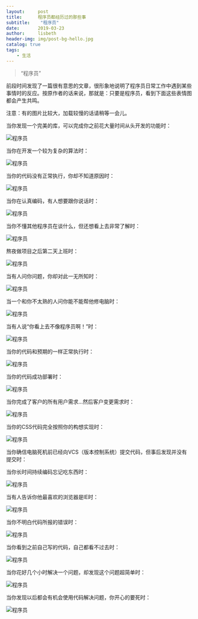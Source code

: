 ```yaml
---
layout:     post
title:      程序员都经历过的那些事
subtitle:    "程序员"
date:       2019-03-23
author:     lisbeth
header-img: img/post-bg-hello.jpg
catalog: true
tags:
    - 生活
---
```


> “程序员”


前段时间发现了一篇很有意思的文章，很形象地说明了程序员日常工作中遇到某些事情时的反应。按原作者的话来说，那就是：只要是程序员，看到下面这些表情图都会产生共鸣。

注意：有的图片比较大，加载较慢的话请稍等一会儿。

当你发现一个完美的库，可以完成你之前花大量时间从头开发的功能时：

![程序员](https://raw.githubusercontent.com/lisbeth0720/lisbeth0720.github.io/master/img/1.jpg)


当你在开发一个较为复杂的算法时：

![程序员](https://raw.githubusercontent.com/lisbeth0720/lisbeth0720.github.io/master/img/2.jpg)


当你的代码没有正常执行，你却不知道原因时：

![程序员](https://raw.githubusercontent.com/lisbeth0720/lisbeth0720.github.io/master/img/3.gif)


当你在认真编码，有人想要跟你说话时：

![程序员](https://raw.githubusercontent.com/lisbeth0720/lisbeth0720.github.io/master/img/4.gif)


当你不懂其他程序员在谈什么，但还想看上去非常了解时：

![程序员](https://raw.githubusercontent.com/lisbeth0720/lisbeth0720.github.io/master/img/5.gif)


熬夜做项目之后第二天上班时：

![程序员](https://raw.githubusercontent.com/lisbeth0720/lisbeth0720.github.io/master/img/8.jpg)


当有人问你问题，你却对此一无所知时：

![程序员](https://raw.githubusercontent.com/lisbeth0720/lisbeth0720.github.io/master/img/6.gif)

当一个和你不太熟的人问你能不能帮他修电脑时：

![程序员](https://raw.githubusercontent.com/lisbeth0720/lisbeth0720.github.io/master/img/9.gif)


当有人说“你看上去不像程序员啊！”时：

![程序员](https://raw.githubusercontent.com/lisbeth0720/lisbeth0720.github.io/master/img/11.gif)


当你的代码和预期的一样正常执行时：

![程序员](https://raw.githubusercontent.com/lisbeth0720/lisbeth0720.github.io/master/img/12.gif)


当你的代码成功部署时：

![程序员](https://raw.githubusercontent.com/lisbeth0720/lisbeth0720.github.io/master/img/13.gif)


当你完成了客户的所有用户需求...然后客户变更需求时：

![程序员](https://raw.githubusercontent.com/lisbeth0720/lisbeth0720.github.io/master/img/14.gif)


当你的CSS代码完全按照你的构想实现时：

![程序员](https://raw.githubusercontent.com/lisbeth0720/lisbeth0720.github.io/master/img/15.gif)


当你确信电脑死机前已经向VCS（版本控制系统）提交代码，但事后发现并没有提交时：


当你长时间持续编码忘记吃东西时：

![程序员](https://raw.githubusercontent.com/lisbeth0720/lisbeth0720.github.io/master/img/16.gif)

当有人告诉你他最喜欢的浏览器是IE时：

![程序员](https://raw.githubusercontent.com/lisbeth0720/lisbeth0720.github.io/master/img/17.gif)


当你不明白代码所报的错误时：

![程序员](https://raw.githubusercontent.com/lisbeth0720/lisbeth0720.github.io/master/img/18.gif)


当你看到之前自己写的代码，自己都看不过去时：

![程序员](https://raw.githubusercontent.com/lisbeth0720/lisbeth0720.github.io/master/img/19.gif)


当你花好几个小时解决一个问题，却发现这个问题超简单时：

![程序员](hhttps://raw.githubusercontent.com/lisbeth0720/lisbeth0720.github.io/master/img/20.gif)


当你发现以后都会有机会使用代码解决问题，你开心的要死时：

![程序员](https://raw.githubusercontent.com/lisbeth0720/lisbeth0720.github.io/master/img/21.gif)


